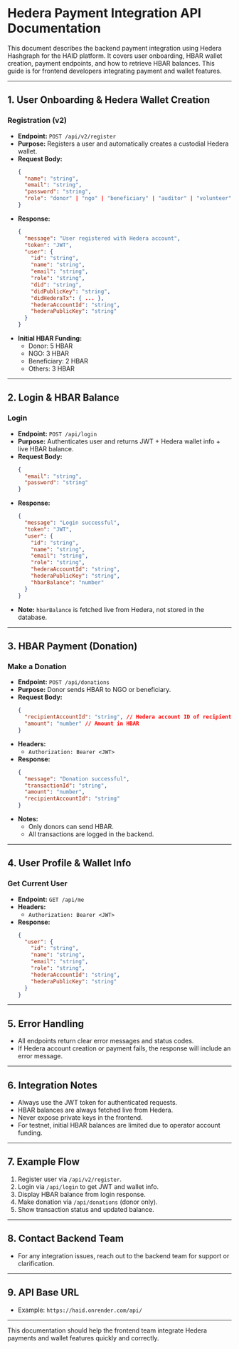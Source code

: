 # Hedera Payment Integration API Documentation

This document describes the backend payment integration using Hedera Hashgraph for the HAID platform. It covers user onboarding, HBAR wallet creation, payment endpoints, and how to retrieve HBAR balances. This guide is for frontend developers integrating payment and wallet features.

---

## 1. User Onboarding & Hedera Wallet Creation

### Registration (v2)
- **Endpoint:** `POST /api/v2/register`
- **Purpose:** Registers a user and automatically creates a custodial Hedera wallet.
- **Request Body:**
  ```json
  {
    "name": "string",
    "email": "string",
    "password": "string",
    "role": "donor" | "ngo" | "beneficiary" | "auditor" | "volunteer"
  }
  ```
- **Response:**
  ```json
  {
    "message": "User registered with Hedera account",
    "token": "JWT",
    "user": {
      "id": "string",
      "name": "string",
      "email": "string",
      "role": "string",
      "did": "string",
      "didPublicKey": "string",
      "didHederaTx": { ... },
      "hederaAccountId": "string",
      "hederaPublicKey": "string"
    }
  }
  ```
- **Initial HBAR Funding:**
  - Donor: 5 HBAR
  - NGO: 3 HBAR
  - Beneficiary: 2 HBAR
  - Others: 3 HBAR

---

## 2. Login & HBAR Balance

### Login
- **Endpoint:** `POST /api/login`
- **Purpose:** Authenticates user and returns JWT + Hedera wallet info + live HBAR balance.
- **Request Body:**
  ```json
  {
    "email": "string",
    "password": "string"
  }
  ```
- **Response:**
  ```json
  {
    "message": "Login successful",
    "token": "JWT",
    "user": {
      "id": "string",
      "name": "string",
      "email": "string",
      "role": "string",
      "hederaAccountId": "string",
      "hederaPublicKey": "string",
      "hbarBalance": "number"
    }
  }
  ```
- **Note:** `hbarBalance` is fetched live from Hedera, not stored in the database.

---

## 3. HBAR Payment (Donation)

### Make a Donation
- **Endpoint:** `POST /api/donations`
- **Purpose:** Donor sends HBAR to NGO or beneficiary.
- **Request Body:**
  ```json
  {
    "recipientAccountId": "string", // Hedera account ID of recipient
    "amount": "number" // Amount in HBAR
  }
  ```
- **Headers:**
  - `Authorization: Bearer <JWT>`
- **Response:**
  ```json
  {
    "message": "Donation successful",
    "transactionId": "string",
    "amount": "number",
    "recipientAccountId": "string"
  }
  ```
- **Notes:**
  - Only donors can send HBAR.
  - All transactions are logged in the backend.

---

## 4. User Profile & Wallet Info

### Get Current User
- **Endpoint:** `GET /api/me`
- **Headers:**
  - `Authorization: Bearer <JWT>`
- **Response:**
  ```json
  {
    "user": {
      "id": "string",
      "name": "string",
      "email": "string",
      "role": "string",
      "hederaAccountId": "string",
      "hederaPublicKey": "string"
    }
  }
  ```

---

## 5. Error Handling
- All endpoints return clear error messages and status codes.
- If Hedera account creation or payment fails, the response will include an error message.

---

## 6. Integration Notes
- Always use the JWT token for authenticated requests.
- HBAR balances are always fetched live from Hedera.
- Never expose private keys in the frontend.
- For testnet, initial HBAR balances are limited due to operator account funding.

---

## 7. Example Flow
1. Register user via `/api/v2/register`.
2. Login via `/api/login` to get JWT and wallet info.
3. Display HBAR balance from login response.
4. Make donation via `/api/donations` (donor only).
5. Show transaction status and updated balance.

---

## 8. Contact Backend Team
- For any integration issues, reach out to the backend team for support or clarification.

---

## 9. API Base URL
- Example: `https://haid.onrender.com/api/`

---

This documentation should help the frontend team integrate Hedera payments and wallet features quickly and correctly.